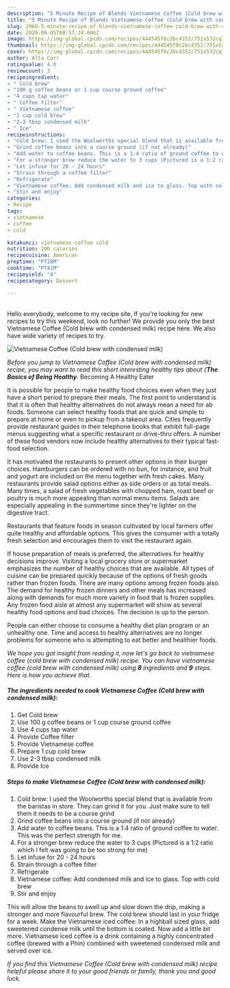 ```yaml
---
description: "5 Minute Recipe of Blends Vietnamese Coffee (Cold brew with condensed milk)"
title: "5 Minute Recipe of Blends Vietnamese Coffee (Cold brew with condensed milk)"
slug: 2960-5-minute-recipe-of-blends-vietnamese-coffee-cold-brew-with-condensed-milk
date: 2020-08-05T00:57:24.606Z
image: https://img-global.cpcdn.com/recipes/444545f0c2bc4352/751x532cq70/vietnamese-coffee-cold-brew-with-condensed-milk-recipe-main-photo.jpg
thumbnail: https://img-global.cpcdn.com/recipes/444545f0c2bc4352/751x532cq70/vietnamese-coffee-cold-brew-with-condensed-milk-recipe-main-photo.jpg
cover: https://img-global.cpcdn.com/recipes/444545f0c2bc4352/751x532cq70/vietnamese-coffee-cold-brew-with-condensed-milk-recipe-main-photo.jpg
author: Alta Carr
ratingvalue: 4.8
reviewcount: 3
recipeingredient:
- " Cold brew"
- "100 g coffee beans or 1 cup course ground coffee"
- "4 cups tap water"
- " Coffee filter"
- " Vietnamese coffee"
- "1 cup cold brew"
- "2-3 tbsp condensed milk"
- " Ice"
recipeinstructions:
- "Cold brew: I used the Woolworths special blend that is available from the baristas in store. They can grind it for you. Just make sure to tell them it needs to be a course grind"
- "Grind coffee beans into a course ground (if not already)"
- "Add water to coffee beans. This is a 1:4 ratio of ground coffee to water. This was the perfect strength for me."
- "For a stronger brew reduce the water to 3 cups (Pictured is a 1:2 ratio which I felt was going to be too strong for me)"
- "Let infuse for 20 - 24 hours"
- "Strain through a coffee filter"
- "Refrigerate"
- "Vietnamese coffee: Add condensed milk and ice to glass. Top with cold brew"
- "Stir and enjoy"
categories:
- Recipe
tags:
- vietnamese
- coffee
- cold

katakunci: vietnamese coffee cold 
nutrition: 200 calories
recipecuisine: American
preptime: "PT18M"
cooktime: "PT41M"
recipeyield: "4"
recipecategory: Dessert

---
```

<br>
Hello everybody, welcome to my recipe site, If you're looking for new recipes to try this weekend, look no further! We provide you only the best Vietnamese Coffee (Cold brew with condensed milk) recipe here. We also have wide variety of recipes to try.
<br>


![Vietnamese Coffee (Cold brew with condensed milk)](https://img-global.cpcdn.com/recipes/444545f0c2bc4352/751x532cq70/vietnamese-coffee-cold-brew-with-condensed-milk-recipe-main-photo.jpg)

<i>Before you jump to Vietnamese Coffee (Cold brew with condensed milk) recipe, you may want to read this short interesting healthy tips about {<strong>The Basics of Being Healthy</strong>.</i>
Becoming A Healthy Eater

It is possible for people to make healthy food choices even when they just have a short period to prepare their meals. The first point to understand is that it is often that healthy alternatives do not always mean a need for ab foods. Someone can select healthy foods that are quick and simple to prepare at home or even to pickup from a takeout area. Cities frequently provide restaurant guides in their telephone books that exhibit full-page menus suggesting what a specific restaurant or drive-thru offers. A number of these food vendors now include healthy alternatives to their typical fast-food selection.

 It has motivated the restaurants to present other options in their burger choices. Hamburgers can be ordered with no bun, for instance, and fruit and yogurt are included on the menu together with fresh cakes. Many restaurants provide salad options either as side orders or as total meals. Many times, a salad of fresh vegetables with chopped ham, roast beef or poultry is much more appealing than normal menu items.  Salads are especially appealing in the summertime since they're lighter on the digestive tract.

Restaurants that feature foods in season cultivated by local farmers offer quite healthy and affordable options.  This gives the consumer with a totally fresh selection and encourages them to visit the restaurant again.

If house preparation of meals is preferred, the alternatives for healthy decisions improve. Visiting a local grocery store or supermarket emphasizes the number of healthy choices that are available.  All types of cuisine can be prepared quickly because of the options of fresh goods rather than frozen foods. There are many options among frozen foods also. The demand for healthy frozen dinners and other meals has increased along with demands for much more variety in food that is frozen supplies. Any frozen food aisle at almost any supermarket will show as several healthy food options and bad choices. The decision is up to the person.

People can either choose to consume a healthy diet plan program or an unhealthy one. Time and access to healthy alternatives are no longer problems for someone who is attempting to eat better and healthier foods.


<i>We hope you got insight from reading it, now let's go back to vietnamese coffee (cold brew with condensed milk) recipe. You can have vietnamese coffee (cold brew with condensed milk) using <strong>8</strong> ingredients and <strong>9</strong> steps. Here is how you achieve that.
</i>

##### The ingredients needed to cook Vietnamese Coffee (Cold brew with condensed milk):

1. Get  Cold brew
1. Use 100 g coffee beans or 1 cup course ground coffee
1. Use 4 cups tap water
1. Provide  Coffee filter
1. Provide  Vietnamese coffee
1. Prepare 1 cup cold brew
1. Use 2-3 tbsp condensed milk
1. Provide  Ice


##### Steps to make Vietnamese Coffee (Cold brew with condensed milk):

1. Cold brew: I used the Woolworths special blend that is available from the baristas in store. They can grind it for you. Just make sure to tell them it needs to be a course grind
1. Grind coffee beans into a course ground (if not already)
1. Add water to coffee beans. This is a 1:4 ratio of ground coffee to water. This was the perfect strength for me.
1. For a stronger brew reduce the water to 3 cups (Pictured is a 1:2 ratio which I felt was going to be too strong for me)
1. Let infuse for 20 - 24 hours
1. Strain through a coffee filter
1. Refrigerate
1. Vietnamese coffee: Add condensed milk and ice to glass. Top with cold brew
1. Stir and enjoy


This will allow the beans to swell up and slow down the drip, making a stronger and more flavourful brew. The cold brew should last in your fridge for a week. Make the Vietnamese iced coffee: In a highball sized glass, add sweetened condense milk until the bottom is coated. Now add a little bit more. Vietnamese iced coffee is a drink containing a highly concentrated coffee (brewed with a Phin) combined with sweetened condensed milk and served over ice. 

<i>If you find this Vietnamese Coffee (Cold brew with condensed milk) recipe helpful please share it to your good friends or family, thank you and good luck.</i>
